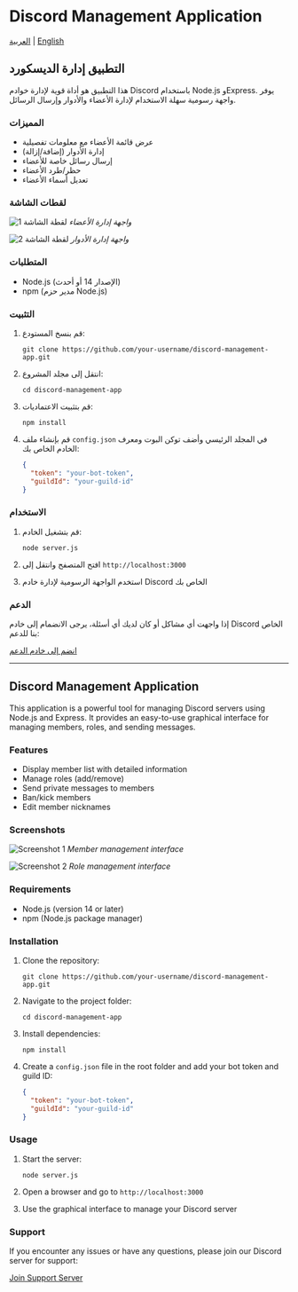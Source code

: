 # Discord Management Application

[العربية](#التطبيق-إدارة-الديسكورد) | [English](#discord-management-application-1)

## التطبيق إدارة الديسكورد

هذا التطبيق هو أداة قوية لإدارة خوادم Discord باستخدام Node.js وExpress. يوفر واجهة رسومية سهلة الاستخدام لإدارة الأعضاء والأدوار وإرسال الرسائل.

### المميزات

- عرض قائمة الأعضاء مع معلومات تفصيلية
- إدارة الأدوار (إضافة/إزالة)
- إرسال رسائل خاصة للأعضاء
- حظر/طرد الأعضاء
- تعديل أسماء الأعضاء

### لقطات الشاشة

![لقطة الشاشة 1](screen/Screenshot1.png)
*واجهة إدارة الأعضاء*

![لقطة الشاشة 2](screen/Screenshot2.png)
*واجهة إدارة الأدوار*

### المتطلبات

- Node.js (الإصدار 14 أو أحدث)
- npm (مدير حزم Node.js)

### التثبيت

1. قم بنسخ المستودع:
   ```
   git clone https://github.com/your-username/discord-management-app.git
   ```

2. انتقل إلى مجلد المشروع:
   ```
   cd discord-management-app
   ```

3. قم بتثبيت الاعتماديات:
   ```
   npm install
   ```

4. قم بإنشاء ملف `config.json` في المجلد الرئيسي وأضف توكن البوت ومعرف الخادم الخاص بك:
   ```json
   {
     "token": "your-bot-token",
     "guildId": "your-guild-id"
   }
   ```

### الاستخدام

1. قم بتشغيل الخادم:
   ```
   node server.js
   ```

2. افتح المتصفح وانتقل إلى `http://localhost:3000`

3. استخدم الواجهة الرسومية لإدارة خادم Discord الخاص بك

### الدعم

إذا واجهت أي مشاكل أو كان لديك أي أسئلة، يرجى الانضمام إلى خادم Discord الخاص بنا للدعم:

[انضم إلى خادم الدعم](https://discord.gg/ZZC8JVuyb6)

---

## Discord Management Application

This application is a powerful tool for managing Discord servers using Node.js and Express. It provides an easy-to-use graphical interface for managing members, roles, and sending messages.

### Features

- Display member list with detailed information
- Manage roles (add/remove)
- Send private messages to members
- Ban/kick members
- Edit member nicknames

### Screenshots

![Screenshot 1](screen/Screenshot1.png)
*Member management interface*

![Screenshot 2](screen/Screenshot2.png)
*Role management interface*

### Requirements

- Node.js (version 14 or later)
- npm (Node.js package manager)

### Installation

1. Clone the repository:
   ```
   git clone https://github.com/your-username/discord-management-app.git
   ```

2. Navigate to the project folder:
   ```
   cd discord-management-app
   ```

3. Install dependencies:
   ```
   npm install
   ```

4. Create a `config.json` file in the root folder and add your bot token and guild ID:
   ```json
   {
     "token": "your-bot-token",
     "guildId": "your-guild-id"
   }
   ```

### Usage

1. Start the server:
   ```
   node server.js
   ```

2. Open a browser and go to `http://localhost:3000`

3. Use the graphical interface to manage your Discord server

### Support

If you encounter any issues or have any questions, please join our Discord server for support:

[Join Support Server](https://discord.gg/ZZC8JVuyb6)